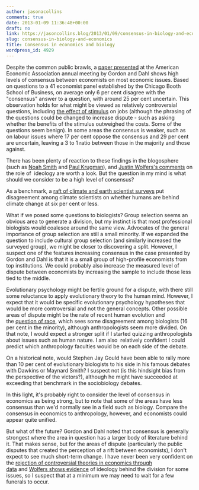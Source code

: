 ```yaml
---
author: jasonacollins
comments: true
date: 2013-01-09 11:36:48+00:00
draft: no
link: https://jasoncollins.blog/2013/01/09/consensus-in-biology-and-economics/
slug: consensus-in-biology-and-economics
title: Consensus in economics and biology
wordpress_id: 4929
---
```


Despite the common public brawls, a [paper presented](http://dss.ucsd.edu/~gdahl/papers/views-among-economists.pdf) at the American Economic Association annual meeting by Gordon and Dahl shows high levels of consensus between economists on most economic issues. Based on questions to a 41 economist panel established by the Chicago Booth School of Business, on average only 6 per cent disagree with the "consensus" answer to a question, with around 25 per cent uncertain. This observation holds for what might be viewed as relatively controversial questions, including [the effect of stimulus](http://www.igmchicago.org/igm-economic-experts-panel/poll-results?SurveyID=SV_cw5O9LNJL1oz4Xi) on jobs (although the phrasing of the questions could be changed to increase dispute - such as asking whether the benefits of the stimulus outweighed the costs. Some of the questions seem benign). In some areas the consensus is weaker, such as on labour issues where 17 per cent oppose the consensus and 29 per cent are uncertain, leaving a 3 to 1 ratio between those in the majority and those against.

There has been plenty of reaction to these findings in the blogosphere (such as [Noah Smith](http://noahpinionblog.blogspot.com.au/2013/01/is-economics-divided-into-warring.html) and [Paul Krugman](http://krugman.blogs.nytimes.com/2013/01/05/ideology-and-economics/)), and [Justin Wolfers's comments](http://users.nber.org/~jwolfers/Papers/OpinionsofEconomists.pdf) on the role of  ideology are worth a look. But the question in my mind is what should we consider to be a high level of consensus?

As a benchmark, a [raft of climate and earth scientist surveys](http://en.wikipedia.org/wiki/File:Climate_science_opinion2.png) put disagreement among climate scientists on whether humans are behind climate change at six per cent or less.

What if we posed some questions to biologists? Group selection seems an obvious area to generate a division, but my instinct is that most professional biologists would coalesce around the same view. Advocates of the general importance of group selection are still a small minority. If we expanded the question to include cultural group selection (and similarly increased the surveyed group), we might be closer to discovering a split. However, I suspect one of the features increasing consensus in the case presented by Gordon and Dahl is that it is a small group of high-profile economists from top institutions. We could probably also increase the measured level of dispute between economists by increasing the sample to include those less tied to the middle.

Evolutionary psychology might be fertile ground for a dispute, with there still some reluctance to apply evolutionary theory to the human mind. However, I expect that it would be specific evolutionary psychology hypotheses that would be more controversial and not the general concepts. Other possible areas of dispute might be the rate of recent human evolution and the [question of race](http://en.wikipedia.org/wiki/Race_%28human_classification%29#Current_views_across_disciplines), which sees some disagreement among biologists (16 per cent in the minority), although anthropologists seem more divided. On that note, I would expect a stronger split if I started quizzing anthropologists about issues such as human nature. I am also  relatively confident I could predict which anthropology faculties would be on each side of the debate.

On a historical note, would Stephen Jay Gould have been able to rally more than 10 per cent of evolutionary biologists to his side in his famous debates with Dawkins or Maynard Smith? I suspect not (is this hindsight bias from the perspective of the victors?), although he might have succeeded at exceeding that benchmark in the sociobiology debates.

In this light, it's probably right to consider the level of consensus in economics as being strong, but to note that some of the areas have less consensus than we'd normally see in a field such as biology. Compare the consensus in economics to anthropology, however, and economists could appear quite unified.

But what of the future? Gordon and Dahl noted that consensus is generally strongest where the area in question has a larger body of literature behind it. That makes sense, but for the areas of dispute (particularly the public disputes that created the perception of a rift between economists), I don't expect to see much short-term change. I have never been very confident on the [rejection of controversial theories in economics through data](https://jasoncollins.blog/2013/01/who-will-invade-economics/) and [Wolfers shows evidence](http://users.nber.org/~jwolfers/Papers/OpinionsofEconomists.pdf) of ideology behind the division for some issues, so I suspect that at a minimum we may need to wait for a few funerals to occur.
